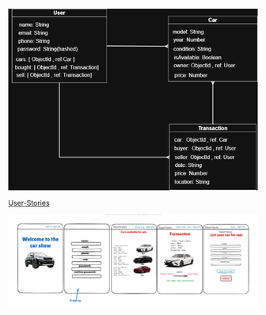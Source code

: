![ERD](./planning-materials/ERD.png)

[User-Stories](./planning-materials/User-Stories.md)

![wire](./planning-materials/WireFrame.png)

